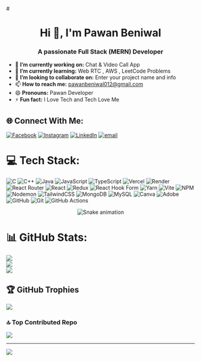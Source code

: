 #<h1 align="center">Hi 👋, I'm Pawan Beniwal</h1>
<h3 align="center">A passionate Full Stack (MERN) Developer</h3>

- 🔭 **I’m currently working on:** Chat & Video Call App
- 🌱 **I’m currently learning:** Web RTC , AWS , LeetCode Problems
- 👯 **I’m looking to collaborate on:** Enter your project name and info
- 📫 **How to reach me:** pawanbeniwal012@gmail.com
- 😄 **Pronouns:** Pawan Developer
- ⚡ **Fun fact:** I Love Tech and Tech Love Me

## 🌐 Connect With Me:
[![Facebook](https://img.shields.io/badge/Facebook-%231877F2.svg?logo=Facebook&logoColor=white)](https://facebook.com/pawanbeniwal012) [![Instagram](https://img.shields.io/badge/Instagram-%23E4405F.svg?logo=Instagram&logoColor=white)](https://instagram.com/pawanbeniwal536) [![LinkedIn](https://img.shields.io/badge/LinkedIn-%230077B5.svg?logo=linkedin&logoColor=white)](https://linkedin.com/in/pawanbeniwal) [![email](https://img.shields.io/badge/Email-D14836?logo=gmail&logoColor=white)](mailto:pawanbeniwal012@gmail.com) 

# 💻 Tech Stack:
![C](https://img.shields.io/badge/c-%2300599C.svg?style=for-the-badge&logo=c&logoColor=white) ![C++](https://img.shields.io/badge/c++-%2300599C.svg?style=for-the-badge&logo=c%2B%2B&logoColor=white) ![Java](https://img.shields.io/badge/java-%23ED8B00.svg?style=for-the-badge&logo=openjdk&logoColor=white) ![JavaScript](https://img.shields.io/badge/javascript-%23323330.svg?style=for-the-badge&logo=javascript&logoColor=%23F7DF1E) ![TypeScript](https://img.shields.io/badge/typescript-%23007ACC.svg?style=for-the-badge&logo=typescript&logoColor=white) ![Vercel](https://img.shields.io/badge/vercel-%23000000.svg?style=for-the-badge&logo=vercel&logoColor=white) ![Render](https://img.shields.io/badge/Render-%46E3B7.svg?style=for-the-badge&logo=render&logoColor=white) ![React Router](https://img.shields.io/badge/React_Router-CA4245?style=for-the-badge&logo=react-router&logoColor=white) ![React](https://img.shields.io/badge/react-%2320232a.svg?style=for-the-badge&logo=react&logoColor=%2361DAFB) ![Redux](https://img.shields.io/badge/redux-%23593d88.svg?style=for-the-badge&logo=redux&logoColor=white) ![React Hook Form](https://img.shields.io/badge/React%20Hook%20Form-%23EC5990.svg?style=for-the-badge&logo=reacthookform&logoColor=white) ![Yarn](https://img.shields.io/badge/yarn-%232C8EBB.svg?style=for-the-badge&logo=yarn&logoColor=white) ![Vite](https://img.shields.io/badge/vite-%23646CFF.svg?style=for-the-badge&logo=vite&logoColor=white) ![NPM](https://img.shields.io/badge/NPM-%23CB3837.svg?style=for-the-badge&logo=npm&logoColor=white) ![Nodemon](https://img.shields.io/badge/NODEMON-%23323330.svg?style=for-the-badge&logo=nodemon&logoColor=%BBDEAD) ![TailwindCSS](https://img.shields.io/badge/tailwindcss-%2338B2AC.svg?style=for-the-badge&logo=tailwind-css&logoColor=white) ![MongoDB](https://img.shields.io/badge/MongoDB-%234ea94b.svg?style=for-the-badge&logo=mongodb&logoColor=white) ![MySQL](https://img.shields.io/badge/mysql-4479A1.svg?style=for-the-badge&logo=mysql&logoColor=white) ![Canva](https://img.shields.io/badge/Canva-%2300C4CC.svg?style=for-the-badge&logo=Canva&logoColor=white) ![Adobe](https://img.shields.io/badge/adobe-%23FF0000.svg?style=for-the-badge&logo=adobe&logoColor=white) ![GitHub](https://img.shields.io/badge/github-%23121011.svg?style=for-the-badge&logo=github&logoColor=white) ![Git](https://img.shields.io/badge/git-%23F05033.svg?style=for-the-badge&logo=git&logoColor=white) ![GitHub Actions](https://img.shields.io/badge/github%20actions-%232671E5.svg?style=for-the-badge&logo=githubactions&logoColor=white)

<div align="center">
  <img src="https://profile-readme-generator.com/assets/snake.svg" alt="Snake animation" />
</div>

# 📊 GitHub Stats:
![](https://github-readme-stats.vercel.app/api?username=pawanbeniwal536&theme=radical&hide_border=false&include_all_commits=true&count_private=false)<br/>
![](https://nirzak-streak-stats.vercel.app/?user=pawanbeniwal536&theme=radical&hide_border=false)<br/>
![](https://github-readme-stats.vercel.app/api/top-langs/?username=pawanbeniwal536&theme=radical&hide_border=false&include_all_commits=true&count_private=false&layout=compact)

## 🏆 GitHub Trophies
![](https://github-profile-trophy.vercel.app/?username=pawanbeniwal536&theme=radical&no-frame=false&no-bg=true&margin-w=4)
<!--
### ✍️ Random Dev Quote
![](https://quotes-github-readme.vercel.app/api?type=horizontal&theme=radical)
-->
### 🔝 Top Contributed Repo
![](https://github-contributor-stats.vercel.app/api?username=pawanbeniwal536&limit=5&theme=dark&combine_all_yearly_contributions=true)

---
[![](https://visitcount.itsvg.in/api?id=pawanbeniwal536&icon=0&color=0)](https://visitcount.itsvg.in)

<!-- Proudly created with GPRM ( https://gprm.itsvg.in ) -->
